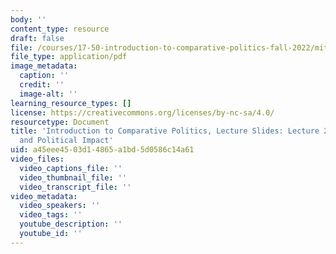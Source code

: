 ```yaml
---
body: ''
content_type: resource
draft: false
file: /courses/17-50-introduction-to-comparative-politics-fall-2022/mit17_50f22_lec26.pdf
file_type: application/pdf
image_metadata:
  caption: ''
  credit: ''
  image-alt: ''
learning_resource_types: []
license: https://creativecommons.org/licenses/by-nc-sa/4.0/
resourcetype: Document
title: 'Introduction to Comparative Politics, Lecture Slides: Lecture 26, Technology
  and Political Impact'
uid: a45eee45-03d1-4865-a1bd-5d0586c14a61
video_files:
  video_captions_file: ''
  video_thumbnail_file: ''
  video_transcript_file: ''
video_metadata:
  video_speakers: ''
  video_tags: ''
  youtube_description: ''
  youtube_id: ''
---
```

